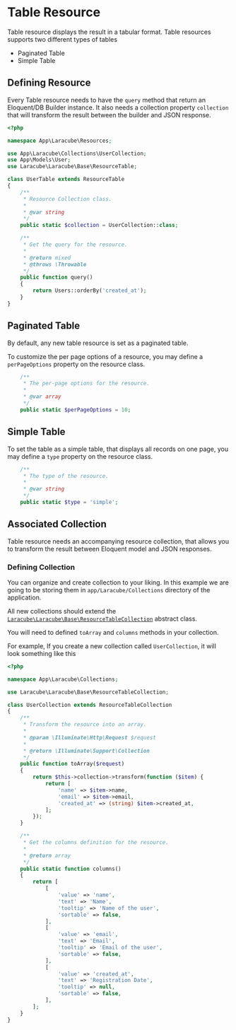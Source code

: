 # Table Resource

Table resource displays the result in a tabular format. Table resources supports two different types of tables
- Paginated Table
- Simple Table

## Defining Resource

Every Table resource needs to have the `query` method that return an Eloquent/DB Builder instance. 
It also needs a collection property `collection` that will transform the result between the builder and JSON response.

```php
<?php

namespace App\Laracube\Resources;

use App\Laracube\Collections\UserCollection;
use App\Models\User;
use Laracube\Laracube\Base\ResourceTable;

class UserTable extends ResourceTable
{
    /**
     * Resource Collection class.
     *
     * @var string
     */
    public static $collection = UserCollection::class;

    /**
     * Get the query for the resource.
     *
     * @return mixed
     * @throws \Throwable
     */
    public function query()
    {
        return Users::orderBy('created_at');
    }
}
```

## Paginated Table

By default, any new table resource is set as a paginated table.

To customize the per page options of a resource, you may define a `perPageOptions` property on the resource class.

```php
    /**
     * The per-page options for the resource.
     *
     * @var array
     */
    public static $perPageOptions = 10;
```

## Simple Table

To set the table as a simple table, that displays all records on one page, you may define a `type` property on the resource class.

```php
    /**
     * The type of the resource.
     *
     * @var string
     */
    public static $type = 'simple';
```

## Associated Collection

Table resource needs an accompanying resource collection, that allows you to transform the result between Eloquent model
and JSON responses.

### Defining Collection 

You can organize and create collection to your liking. In this example we are going to be storing them in 
`app/Laracube/Collections` directory of the application.

All new collections should extend the [`Laracube\Laracube\Base\ResourceTableCollection`](https://github.com/laracube/laracube/blob/master/src/Base/ResourceTableCollection.php) abstract class.

You will need to defined `toArray` and `columns` methods in your collection. 

For example, If you create a new collection called `UserCollection`, it will look something like this

```php
<?php

namespace App\Laracube\Collections;

use Laracube\Laracube\Base\ResourceTableCollection;

class UserCollection extends ResourceTableCollection
{
    /**
     * Transform the resource into an array.
     *
     * @param \Illuminate\Http\Request $request
     *
     * @return \Illuminate\Support\Collection
     */
    public function toArray($request)
    {
        return $this->collection->transform(function ($item) {
            return [
                'name' => $item->name,
                'email' => $item->email,
                'created_at' => (string) $item->created_at,
            ];
        });
    }

    /**
     * Get the columns definition for the resource.
     *
     * @return array
     */
    public static function columns()
    {
        return [
            [
                'value' => 'name',
                'text' => 'Name',
                'tooltip' => 'Name of the user',
                'sortable' => false,
            ],
            [
                'value' => 'email',
                'text' => 'Email',
                'tooltip' => 'Email of the user',
                'sortable' => false,
            ],
            [
                'value' => 'created_at',
                'text' => 'Registration Date',
                'tooltip' => null,
                'sortable' => false,
            ],
        ];
    }
}
```

